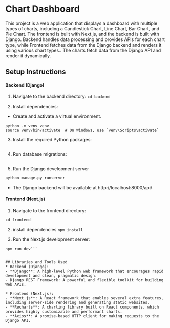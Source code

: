 # Chart Dashboard
This project is a web application that displays a dashboard with multiple types of charts, including a Candlestick Chart, Line Chart, Bar Chart, and Pie Chart. The frontend is built with Next.js, and the backend is built with Django. 
Backend handles data processing and provides APIs for each chart type, while Frontend fetches data from the Django backend and renders it using various chart types.. The charts fetch data from the Django API and render it dynamically.

## Setup Instructions
#### Backend (Django)
1. Navigate to the backend directory:
`cd backend
`

2. Install dependencies:

- Create and activate a virtual environment.
```
python -m venv venv
source venv/bin/activate  # On Windows, use `venv\Scripts\activate`
```

3. Install the required Python packages:
```pip install django djangorestframework
```

4. Run database migrations:
```python manage.py migrate
```

5. Run the Django development server
```
python manage.py runserver
```

* The Django backend will be available at http://localhost:8000/api/

#### Frontend (Next.js)
1. Navigate to the frontend directory:

```cd frontend```

2. install dependencies
``` npm install ```

3. Run the Next.js development server:
```
npm run dev```


## Libraries and Tools Used
* Backend (Django):
- **Django**: A high-level Python web framework that encourages rapid development and clean, pragmatic design.
- Django REST Framework: A powerful and flexible toolkit for building Web APIs.

* Frontend (Next.js):
- **Next.js**: A React framework that enables several extra features, including server-side rendering and generating static websites.
- **Recharts**: A charting library built on React components, which provides highly customizable and performant charts.
- **Axios**: A promise-based HTTP client for making requests to the Django API.
